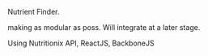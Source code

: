 Nutrient Finder.

making as modular as poss. Will integrate at a later stage.

Using Nutritionix API, ReactJS, BackboneJS
